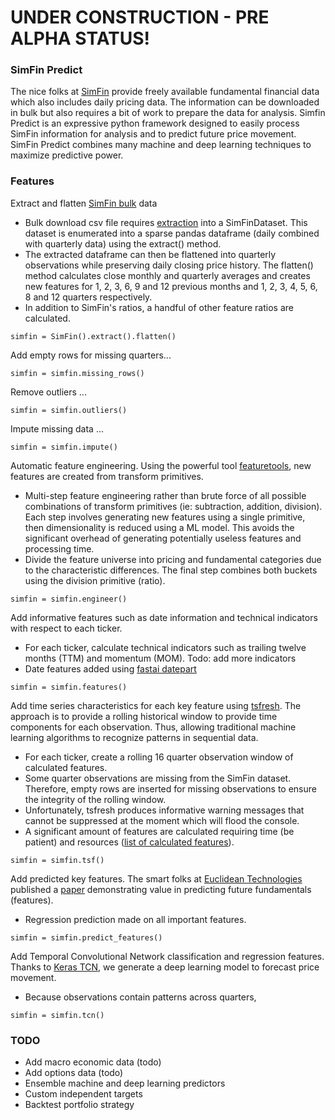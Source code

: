 # UNDER CONSTRUCTION - PRE ALPHA STATUS!

### SimFin Predict  

The nice folks at [SimFin](https://simfin.com/) provide freely available fundamental financial data which also includes daily pricing data.  The information can be downloaded in bulk but also requires a bit of work to prepare the data for analysis.  Simfin Predict is an expressive python framework designed to easily process SimFin information for analysis and to predict future price movement. SimFin Predict combines many machine and deep learning techniques to maximize predictive power.

### Features

Extract and flatten [SimFin bulk](https://simfin.com/data/access/api) data
* Bulk download csv file requires [extraction](https://github.com/SimFin/bd-extractor) into a SimFinDataset. This dataset is enumerated into a sparse pandas dataframe (daily combined with quarterly data) using the extract() method.  
* The extracted dataframe can then be flattened into quarterly observations while preserving daily closing price history. The flatten() method calculates close monthly and quarterly averages and creates new features for 1, 2, 3, 6, 9 and 12 previous months and 1, 2, 3, 4, 5, 6, 8 and 12 quarters respectively. 
* In addition to SimFin's ratios, a handful of other feature ratios are calculated.
```buildoutcfg
simfin = SimFin().extract().flatten()
```

Add empty rows for missing quarters...
```buildoutcfg
simfin = simfin.missing_rows()
```

Remove outliers ...
```buildoutcfg
simfin = simfin.outliers()
```

Impute missing data ...
```buildoutcfg
simfin = simfin.impute()
```

Automatic feature engineering.  Using the powerful tool [featuretools](https://www.featuretools.com/), new features are created from transform primitives.
* Multi-step feature engineering rather than brute force of all possible combinations of transform primitives (ie: subtraction, addition, division).  Each step involves generating new features using a single primitive, then dimensionality is reduced using a ML model.  This avoids the significant overhead of generating potentially useless features and processing time.
* Divide the feature universe into pricing and fundamental categories due to the characteristic differences. The final step combines both buckets using the division primitive (ratio).
```buildoutcfg
simfin = simfin.engineer()
```


Add informative features such as date information and technical indicators with respect to each ticker.  
* For each ticker, calculate technical indicators such as trailing twelve months (TTM) and momentum (MOM).  Todo: add more indicators
* Date features added using [fastai datepart](https://docs.fast.ai/tabular.transform.html)
```buildoutcfg
simfin = simfin.features()
```


Add time series characteristics for each key feature using [tsfresh](https://tsfresh.readthedocs.io/en/latest/text/introduction.html).    The approach is to provide a rolling historical window to provide time components for each observation.  Thus, allowing traditional machine learning algorithms to recognize patterns in sequential data.  
* For each ticker, create a rolling 16 quarter observation window of calculated features.  
* Some quarter observations are missing from the SimFin dataset. Therefore, empty rows are inserted for missing observations to ensure the integrity of the rolling window.
* Unfortunately, tsfresh produces informative warning messages that cannot be suppressed at the moment which will flood the console.
* A significant amount of features are calculated requiring time (be patient) and resources ([list of calculated features](https://tsfresh.readthedocs.io/en/latest/text/list_of_features.html)). 
```buildoutcfg
simfin = simfin.tsf()
```
    

Add predicted key features. The smart folks at [Euclidean Technologies](https://www.euclidean.com/) published a [paper](https://arxiv.org/pdf/1711.04837.pdf) demonstrating value in predicting future fundamentals (features).
*  Regression prediction made on all important features.
```buildoutcfg
simfin = simfin.predict_features()
```


Add Temporal Convolutional Network classification and regression features.  Thanks to [Keras TCN](https://github.com/philipperemy/keras-tcn), we generate a deep learning model to forecast price movement.
* Because observations contain patterns across quarters, 
```buildoutcfg
simfin = simfin.tcn()
```
    





### TODO

* Add macro economic data (todo)
* Add options data (todo)
* Ensemble machine and deep learning predictors
* Custom independent targets
* Backtest portfolio strategy
